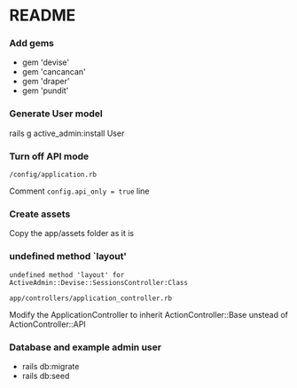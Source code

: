 # README

### Add gems

- gem 'devise'
- gem 'cancancan'
- gem 'draper'
- gem 'pundit'

### Generate User model

rails g active_admin:install User

### Turn off API mode

`/config/application.rb`

Comment `config.api_only = true` line

### Create assets

Copy the app/assets folder as it is

### undefined method `layout'

`undefined method 'layout' for ActiveAdmin::Devise::SessionsController:Class`

`app/controllers/application_controller.rb`

Modify the ApplicationController to inherit ActionController::Base unstead of ActionController::API

### Database and example admin user

- rails db:migrate
- rails db:seed
